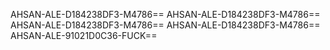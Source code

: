 AHSAN-ALE-D184238DF3-M4786==
AHSAN-ALE-D184238DF3-M4786==
AHSAN-ALE-D184238DF3-M4786==
AHSAN-ALE-D184238DF3-M4786==
AHSAN-ALE-91021D0C36-FUCK==
